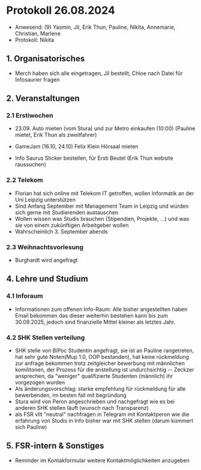 ---
---

# Protokoll 26.08.2024

* Anwesend: (9) Yasmin, Jil, Erik Thun, Pauline, Nikita, Annemarie, Christian, Marlene
* Protokoll: Nikita 


## 1. Organisatorisches

* Merch haben sich alle eingetragen, Jil bestellt, Chloe nach Datei für 
  Infosaurier fragen


## 2. Veranstaltungen

### 2.1 Erstiwochen

* 23.09. Auto mieten (vom Stura) und zur Metro einkaufen (10:00) (Pauline mietet, Erik Thun als zweitfahrer)

* GameJam (16.10, 24.10) Felix Klein Hörsaal mieten

* Info Saurus Sticker bestellen, für Ersti Beutel (Erik Thun website raussuchen)

### 2.2 Telekom

* Florian hat sich online mit Telekom IT getroffen, wollen Informatik an der Uni Leipzig unterstützen
* Sind Anfang September mit Management Team in Leipzig und würden sich gerne mit Studierenden austauschen
* Wollen wissen was Studis brauchen (Stipendien, Projekte, ...) und was sie von einem zukünftigen Arbeitgeber wollen
* Wahrscheinlich 3. September abends


### 2.3 Weihnachtsvorlesung

* Burghardt wird angefragt


## 4. Lehre und Studium

### 4.1 Inforaum
* Informationen zum offenen Info-Raum: Alle bisher angestellten haben Email bekommen das dieser weiterhin bestehen kann bis zum 30.09.2025, jedoch sind finanzielle Mittel kleiner als letztes Jahr.

### 4.2 SHK Stellen verteilung
* SHK stelle von BiPoc Studentin angefragt, sie ist an Pauline rangetreten, hat sehr gute Noten(Mup 1.0, OOP bestanden), hat keine rückmeldung zur anfrage bekommen trotz zeitgleicher bewerbung mit männlichen komilitonen, der Prozess für die anstellung ist undurchsichtig 
-- Zeckzer ansprechen, da "weniger" qualifizierte Studenten (männlich) ihr vorgezogen wurden
* Als änderungsvorschlag: starke empfehlung für rückmeldung für alle bewerbenden, im besten fall mit begründung 
* Stura wird von Peron angeschrieben und nachgefragt wie es bei anderen SHK stellen läuft (wunsch nach Transparenz)
* als FSR vllt "neutral" nachfragen in Telegram mit Kontaktperon wie die erfahrung von Studis in Info bisher war mit SHK stellen (darum kümmert sich Pauline)


## 5. FSR-intern & Sonstiges

* Reminder im Kontakformular weitere Kontaktmöglichkeiten anzugeben